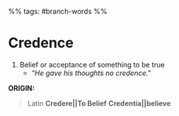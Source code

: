 %% tags: #branch-words %%

# Credence
1. Belief or acceptance of something to be true
	- *"He gave his thoughts no credence."*

**ORIGIN:**
> Latin **Credere||To Belief**
> **Credentia||believe**
